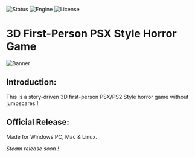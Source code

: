 ![Status](https://badgen.net/badge/Status/Ongoing/orange?icon=github)
![Engine](https://badgen.net/badge/Engine/Unity/blue)
![License](https://badgen.net/badge/license/MIT/green)

# **3D First-Person PSX Style Horror Game**
![Banner](https://github.com/Parven05/Project-Lighthouse/assets/101796812/874b1b31-5231-4be8-94d4-5206d62d3f26)

## **Introduction:**
This is a story-driven 3D first-person PSX/PS2 Style horror game without jumpscares !

## **Official Release:**
Made for Windows PC, Mac & Linux.

_Steam release soon !_

